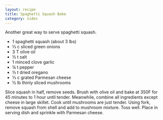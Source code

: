```yaml
---
layout: recipe
title: Spaghetti Squash Bake
category: sides
---
```

Another great way to serve spaghetti squash.

- 1 spaghetti squash (about 3 lbs)
- ⅓ c sliced green onions
- 3 T olive oil 
- ½ t salt
- 1 minced clove garlic
- ¼ t pepper
- ½ t dried oregano
- ⅓ c grated Parmesan cheese
- ½ lb thinly sliced mushrooms

Slice squash in half, remove seeds. Brush with olive oil and bake at 350F for 45 minutes to 1 hour until tender. Meanwhile, combine all ingredients except cheese in large skillet. Cook until mushrooms are just
tender. Using fork, remove squash from shell and add to mushroom mixture. Toss well. Place in serving dish and sprinkle with Parmesan cheese.
